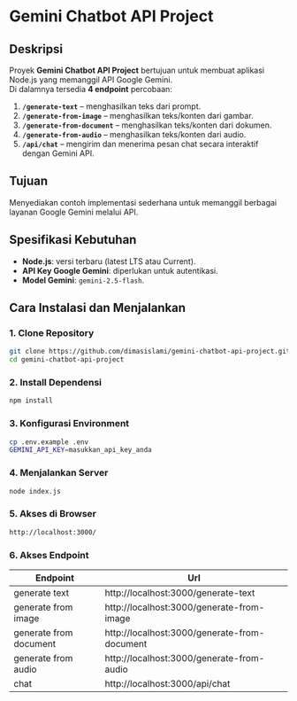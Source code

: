 # Gemini Chatbot API Project

## Deskripsi
Proyek **Gemini Chatbot API Project** bertujuan untuk membuat aplikasi Node.js yang memanggil
API Google Gemini.  
Di dalamnya tersedia **4 endpoint** percobaan:

1. **`/generate-text`** – menghasilkan teks dari prompt.
2. **`/generate-from-image`** – menghasilkan teks/konten dari gambar.
3. **`/generate-from-document`** – menghasilkan teks/konten dari dokumen.
4. **`/generate-from-audio`** – menghasilkan teks/konten dari audio.
5. **`/api/chat`** – mengirim dan menerima pesan chat secara interaktif dengan Gemini API.

## Tujuan
Menyediakan contoh implementasi sederhana untuk memanggil berbagai layanan
Google Gemini melalui API.

## Spesifikasi Kebutuhan
- **Node.js**: versi terbaru (latest LTS atau Current).
- **API Key Google Gemini**: diperlukan untuk autentikasi.
- **Model Gemini**: `gemini-2.5-flash`.

## Cara Instalasi dan Menjalankan

### 1. Clone Repository
```bash
git clone https://github.com/dimasislami/gemini-chatbot-api-project.git
cd gemini-chatbot-api-project
```

### 2. Install Dependensi
```bash
npm install
```

### 3. Konfigurasi Environment
```bash
cp .env.example .env
GEMINI_API_KEY=masukkan_api_key_anda
```

### 4. Menjalankan Server
```bash
node index.js
```

### 5. Akses di Browser
```bash
http://localhost:3000/
```

### 6. Akses Endpoint
| Endpoint             | Url                                                                |
| ----------------- | ------------------------------------------------------------------ |
| generate text | http://localhost:3000/generate-text |
| generate from image | http://localhost:3000/generate-from-image |
| generate from document | http://localhost:3000/generate-from-document |
| generate from audio | http://localhost:3000/generate-from-audio |
| chat | http://localhost:3000/api/chat |